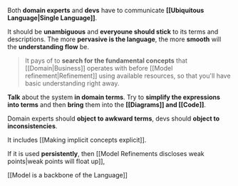 Both **domain experts** and **devs** have to communicate **[[Ubiquitous Language|Single Language]]**.

It should be **unambiguous** and **everyoune should stick** to its terms and descriptions. The more **pervasive is the language**, the more **smooth** will the **understanding flow** be.

> It pays of to **search for the fundamental concepts** that [[Domain|Business]] operates with before [[Model refinement|Refinement]] using available resources, so that you'll have basic understanding right away.

**Talk** about the system **in domain terms**. Try to **simplify the expressions into terms** and then **bring** them into the **[[Diagrams]] and [[Code]]**.

Domain experts should **object to awkward terms**, devs should **object to inconsistencies**.

It includes [[Making implicit concepts explicit]].

If it is used **persistently**, then [[Model Refinements discloses weak points|weak points will float up]], 

[[Model is a backbone of the Language]]